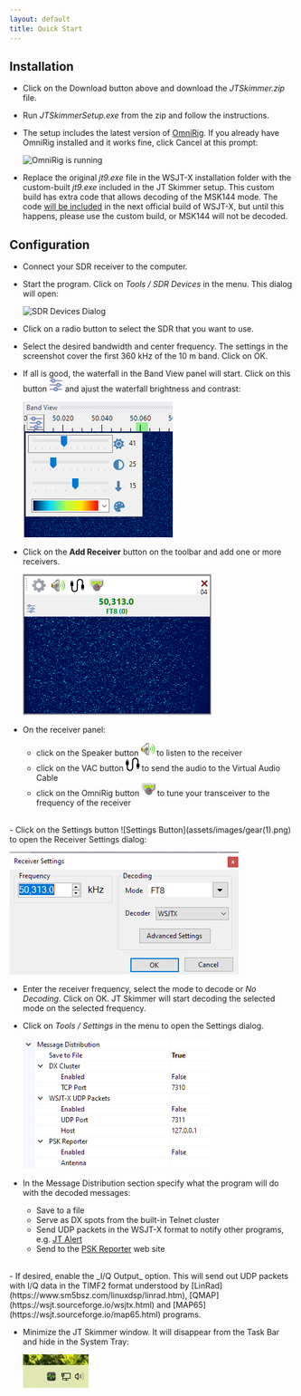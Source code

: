 ```yaml
---
layout: default
title: Quick Start
---
```


## Installation

- Click on the Download button above and download the _JTSkimmer.zip_ file.

- Run _JTSkimmerSetup.exe_ from the zip and follow the instructions.

- The setup includes the latest version of
  [OmniRig](https://www.dxatlas.com/omnirig/). 
  If you already have OmniRig installed and it works fine, click Cancel at this prompt:
  
  ![OmniRig is running](/assets/images/omnirig_running.png)
  
- Replace the original _jt9.exe_  file in the WSJT-X installation folder with the 
  custom-built _jt9.exe_ included in  the JT Skimmer setup. This custom build has extra code 
  that allows decoding of the MSK144 mode. The code 
  [will be included](https://sourceforge.net/p/wsjt/mailman/message/58721482/)
  in the next official build of WSJT-X,
  but until this happens, please use the custom build, or MSK144 will not be decoded.
  
## Configuration
- Connect your SDR receiver to the computer.

- Start the program. Click on _Tools / SDR Devices_ in the menu. This dialog will open:

  ![SDR Devices Dialog](/assets/images/sdr_devices.png)

- Click on a radio button to select the SDR that you want to use.

- Select the desired bandwidth and center frequency. The settings in the screenshot
cover the first 360 kHz of the 10 m band. Click on OK.

- If all is good, the waterfall in the Band View panel will start. Click on this button
  ![Waterfall Settings Button](assets/images/Equalizer.png) 
  and ajust the waterfall brightness and contrast:

  ![Waterfall Settings](assets/images/waterfall_settings.png)

- Click on the **Add Receiver** button on the toolbar and add one or more receivers.


  ![Receiver Panel](assets/images/receiver_panel.png)

- On the receiver panel:
  - click on the Speaker button ![Speaker Button](assets/images/Speaker24x24.png) 
    to listen to the receiver
  - click on the VAC button ![VAC Button](assets/images/usb-cable.png) 
    to send the audio to the Virtual Audio Cable
  - click on the OmniRig button ![OmniRig Button](assets/images/OmniRig24x24.png) to 
    tune your transceiver to the frequency of the receiver
<br>
- Click on the Settings button ![Settings Button](assets/images/gear(1).png) 
  to open the Receiver Settings dialog:

  ![System Tray Icon](assets/images/receiver_settings.png)

- Enter the receiver frequency, select the mode to decode or _No Decoding_. Click on OK.
  JT Skimmer will start decoding the selected mode on the selected frequency.

- Click on _Tools / Settings_ in the menu to open the Settings dialog. 

  ![  Message Distribution Options](assets/images/distribution.png)

- In the Message Distribution section specify what
  the program will do with the decoded messages:
  - Save to a file
  - Serve as DX spots from the built-in Telnet cluster
  - Send UDP packets in the WSJT-X format to notify other programs, e.g. 
  [JT Alert](https://hamapps.com/)
  - Send to the [PSK Reporter](https://www.pskreporter.info/) web site  
<br>
- If desired, enable the _I/Q Output_ option. This will send out UDP packets with I/Q data 
  in the TIMF2 format understood by 
  [LinRad](https://www.sm5bsz.com/linuxdsp/linrad.htm), 
  [QMAP](https://wsjt.sourceforge.io/wsjtx.html) and 
  [MAP65](https://wsjt.sourceforge.io/map65.html) programs.

- Minimize the JT Skimmer window. It will disappear from the Task Bar and hide in the System Tray:

  ![System Tray Icon](assets/images/systray.png)
